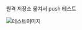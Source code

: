 원격 저장소 옮겨서 push 테스트

![테스트이미지](/c/Users/ghkdw/git_project/Security/src/main/resources/testimage.png)
